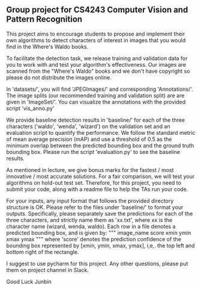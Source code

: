 Group project for CS4243 Computer Vision and Pattern Recognition
-----------
This project aims to encourage students to propose and implement their own algorithms to detect characters of interest
in images that you would find in the Where's Waldo books.

To facilitate the detection task, we release training and validation data for you to work with and test your algorithm's effectiveness. Our images are scanned from the "Where's Waldo" books and we don't have copyright so please do not distribute the images online.  

In 'datasets/', you will find 'JPEGImages/' and corresponding 'Annotations/'.  The image splits (our recommended training and validation split) are are given in 'ImageSet/'. You can visualize the annotations with the provided script 'vis_anno.py'

We provide baseline detection results in 'baseline/' for each of the three characters ('waldo', 'wenda', 'wizard')
on the validation set and an evaluation script to quantify the performance.  We follow the standard metric of mean
average precision (mAP) and use a threshold of 0.5 as the minimum overlap between the predicted bounding box and
the ground truth bounding box.  Please run the script 'evaluation.py' to see the baseline results. 

As mentioned in lecture, we give bonus marks for the fastest / most innovative / most accurate solutions.  For a fair comparison, we will test your algorithms on hold-out test set. Therefore, for this project, you need to submit your code, along with a readme file to help the TAs run your code.

For your inputs, any input format that follows the provided directory structure is OK. Please refer to the files under 'baseline/' to format your outputs. Specifically, please separately save the predictions for each of the three characters, and strictly name them as 'xx.txt', where xx is the character name (wizard, wenda, waldo). Each row in a file denotes a predicted bounding box, and is given by:
"""
image_name score xmin ymin xmax ymax
"""
where 'score' denotes the prediction confidence of the bounding box represented by [xmin, ymin, xmax, ymax], i,e,. the top left and bottom right of the rectangle.

I suggest to use pycharm for this project. Any other questions, please put them on project channel in Slack.

Good Luck
Junbin











